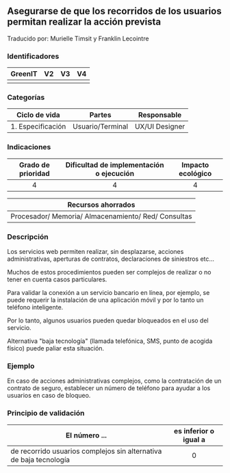 ## Asegurarse de que los recorridos de los usuarios permitan realizar la acción prevista
Traducido por: Murielle Timsit y Franklin Lecointre

### Identificadores

| GreenIT |  V2  |  V3  |  V4  |
|:-------:|:----:|:----:|:----:|
|      |   |   |      |

### Categorías

| Ciclo de vida | Partes | Responsable |
|:---------:|:----:|:----:|
| 1. Especificación | Usuario/Terminal | UX/UI Designer |

### Indicaciones

| Grado de prioridad   | Dificultad de implementación o ejecución | Impacto ecológico   |
|:-------------------:|:-------------------------:|:---------------------:|
| 4 | 4 | 4 |

| Recursos ahorrados |
|:----------------------------------------------------------:|
|Procesador/ Memoria/ Almacenamiento/ Red/ Consultas   |

### Descripción

Los servicios web permiten realizar, sin desplazarse, acciones administrativas, aperturas de contratos, declaraciones de siniestros etc...

Muchos de estos procedimientos pueden ser complejos de realizar o no tener en cuenta casos particulares.

Para validar la conexión a un servicio bancario en línea, por ejemplo, se puede requerir la instalación de una aplicación móvil y por lo tanto un teléfono inteligente.

Por lo tanto, algunos usuarios pueden quedar bloqueados en el uso del servicio. 

Alternativa "baja tecnología" (llamada telefónica, SMS, punto de acogida físico) puede paliar esta situación.

### Ejemplo

En caso de acciones administrativas complejos, como la contratación de un contrato de seguro, establecer un número de teléfono para ayudar a los usuarios en caso de bloqueo.

### Principio de validación

| El número ... |   es inferior o igual a   |  
|-------------------|:-------------------------:|
| de recorrido usuarios complejos sin alternativa de baja tecnología  | 0 |
